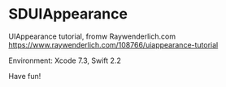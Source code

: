 # SDUIAppearance
UIAppearance tutorial, fromw Raywenderlich.com https://www.raywenderlich.com/108766/uiappearance-tutorial

Environment: Xcode 7.3, Swift 2.2

Have fun!
